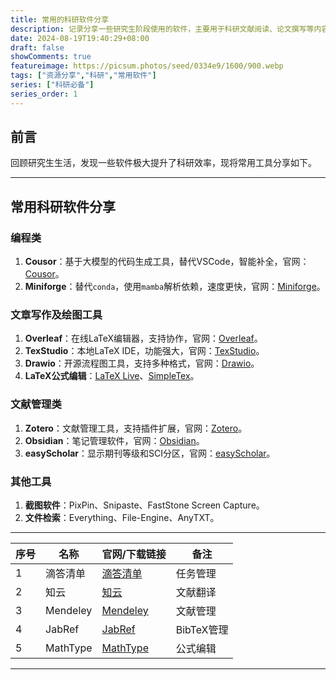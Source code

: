 ```yaml
---
title: 常用的科研软件分享
description: 记录分享一些研究生阶段使用的软件，主要用于科研文献阅读、论文撰写等内容
date: 2024-08-19T19:40:29+08:00
draft: false
showComments: true
featureimage: https://picsum.photos/seed/0334e9/1600/900.webp
tags: ["资源分享","科研","常用软件"]
series: ["科研必备"]
series_order: 1
---
```


## 前言

回顾研究生生活，发现一些软件极大提升了科研效率，现将常用工具分享如下。

---

## 常用科研软件分享

### 编程类

1. **Cousor**：基于大模型的代码生成工具，替代VSCode，智能补全，官网：[Cousor](https://www.cousor.ai)。
2. **Miniforge**：替代`conda`，使用`mamba`解析依赖，速度更快，官网：[Miniforge](https://github.com/conda-forge/miniforge)。

### 文章写作及绘图工具

1. **Overleaf**：在线LaTeX编辑器，支持协作，官网：[Overleaf](https://www.overleaf.com)。
2. **TexStudio**：本地LaTeX IDE，功能强大，官网：[TexStudio](https://www.texstudio.org)。
3. **Drawio**：开源流程图工具，支持多种格式，官网：[Drawio](https://www.drawio.com)。
4. **LaTeX公式编辑**：[LaTeX Live](https://www.latexlive.com/home)、[SimpleTex](https://simpletex.cn)。

### 文献管理类

1. **Zotero**：文献管理工具，支持插件扩展，官网：[Zotero](https://www.zotero.org)。
2. **Obsidian**：笔记管理软件，官网：[Obsidian](https://obsidian.md)。
3. **easyScholar**：显示期刊等级和SCI分区，官网：[easyScholar](https://www.easyscholar.cc)。

### 其他工具

1. **截图软件**：PixPin、Snipaste、FastStone Screen Capture。
2. **文件检索**：Everything、File-Engine、AnyTXT。

---

| 序号 | 名称          | 官网/下载链接 | 备注 |
| ---- | ------------- | ------------- | ---- |
| 1    | 滴答清单      | [滴答清单](https://dida365.com) | 任务管理 |
| 2    | 知云          | [知云](https://www.zhiyun.com) | 文献翻译 |
| 3    | Mendeley      | [Mendeley](https://www.mendeley.com) | 文献管理 |
| 4    | JabRef        | [JabRef](https://www.jabref.org) | BibTeX管理 |
| 5    | MathType      | [MathType](https://www.wiris.com/mathtype) | 公式编辑 |

---
